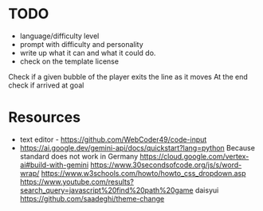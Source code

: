 # TODO

- language/difficulty level
- prompt with difficulty and personality
- write up what it can and what it could do.
- check on the template license

 
Check if a given bubble of the player exits the line as it moves
At the end check if arrived at goal


# Resources
- text editor - https://github.com/WebCoder49/code-input
- https://ai.google.dev/gemini-api/docs/quickstart?lang=python
Because standard does not work in Germany
https://cloud.google.com/vertex-ai#build-with-gemini
https://www.30secondsofcode.org/js/s/word-wrap/
https://www.w3schools.com/howto/howto_css_dropdown.asp
https://www.youtube.com/results?search_query=javascript%20find%20path%20game
daisyui
https://github.com/saadeghi/theme-change